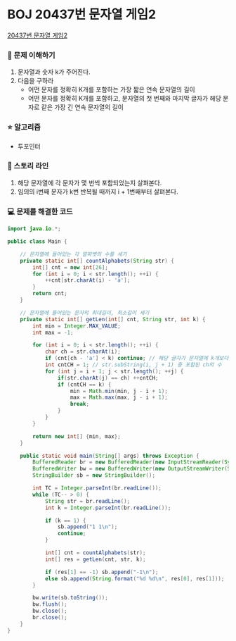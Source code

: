 # BOJ 20437번 문자열 게임2

[20437번 문자열 게임2](https://www.acmicpc.net/problem/20437)

### 🤔 문제 이해하기

1. 문자열과 숫자 k가 주어진다.
2. 다음을 구하라
   - 어떤 문자를 정확히 K개를 포함하는 가장 짧은 연속 문자열의 길이
   - 어떤 문자를 정확히 K개를 포함하고, 문자열의 첫 번째와 마지막 글자가 해당 문자로 같은 가장 긴 연속 문자열의 길이

### ⭐ 알고리즘

- 투포인터

### 📖 스토리 라인

1. 해당 문자열에 각 문자가 몇 번씩 포함되었는지 살펴본다.
2. 임의의 i번째 문자가 k번 반복될 때까지 i + 1번째부터 살펴본다.

### 💻 문제를 해결한 코드

```java
import java.io.*;

public class Main {

    // 문자열에 들어있는 각 알파벳의 수를 세기
    private static int[] countAlphabets(String str) {
        int[] cnt = new int[26];
        for (int i = 0; i < str.length(); ++i) {
            ++cnt[str.charAt(i) - 'a'];
        }
        return cnt;
    }

    // 문자열에 들어있는 문자의 최대길이, 최소길이 세기
    private static int[] getLen(int[] cnt, String str, int k) {
        int min = Integer.MAX_VALUE;
        int max = -1;

        for (int i = 0; i < str.length(); ++i) {
            char ch = str.charAt(i);
            if (cnt[ch - 'a'] < k) continue; // 해당 글자가 문자열에 k개보다 적게 포함된 경우
            int cntCH = 1; // str.subString(i, j + 1) 중 포함된 ch의 수
            for (int j = i + 1; j < str.length(); ++j) {
                if(str.charAt(j) == ch) ++cntCH;
                if (cntCH == k) {
                    min = Math.min(min, j - i + 1);
                    max = Math.max(max, j - i + 1);
                    break;
                }
            }
        }

        return new int[] {min, max};
    }

    public static void main(String[] args) throws Exception {
        BufferedReader br = new BufferedReader(new InputStreamReader(System.in));
        BufferedWriter bw = new BufferedWriter(new OutputStreamWriter(System.out));
        StringBuilder sb = new StringBuilder();

        int TC = Integer.parseInt(br.readLine());
        while (TC-- > 0) {
            String str = br.readLine();
            int k = Integer.parseInt(br.readLine());

            if (k == 1) {
                sb.append("1 1\n");
                continue;
            }

            int[] cnt = countAlphabets(str);
            int[] res = getLen(cnt, str, k);

            if (res[1] == -1) sb.append("-1\n");
            else sb.append(String.format("%d %d\n", res[0], res[1]));
        }

        bw.write(sb.toString());
        bw.flush();
        bw.close();
        br.close();
    }
}
```
